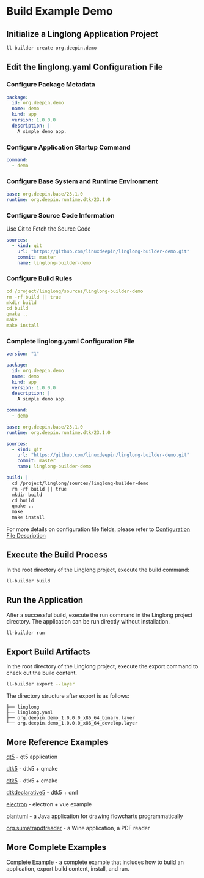 <!--
SPDX-FileCopyrightText: 2023 UnionTech Software Technology Co., Ltd.

SPDX-License-Identifier: LGPL-3.0-or-later
-->

# Build Example Demo

## Initialize a Linglong Application Project

```bash
ll-builder create org.deepin.demo
```

## Edit the linglong.yaml Configuration File

### Configure Package Metadata

```yaml
package:
  id: org.deepin.demo
  name: demo
  kind: app
  version: 1.0.0.0
  description: |
    A simple demo app.
```

### Configure Application Startup Command

```yaml
command:
  - demo
```

### Configure Base System and Runtime Environment

```yaml
base: org.deepin.base/23.1.0
runtime: org.deepin.runtime.dtk/23.1.0
```

### Configure Source Code Information

Use Git to Fetch the Source Code

```yaml
sources:
  - kind: git
    url: "https://github.com/linuxdeepin/linglong-builder-demo.git"
    commit: master
    name: linglong-builder-demo
```

### Configure Build Rules

```yaml
cd /project/linglong/sources/linglong-builder-demo
rm -rf build || true
mkdir build
cd build
qmake ..
make
make install
```

### Complete linglong.yaml Configuration File

```yaml
version: "1"

package:
  id: org.deepin.demo
  name: demo
  kind: app
  version: 1.0.0.0
  description: |
    A simple demo app.

command:
  - demo

base: org.deepin.base/23.1.0
runtime: org.deepin.runtime.dtk/23.1.0

sources:
  - kind: git
    url: "https://github.com/linuxdeepin/linglong-builder-demo.git"
    commit: master
    name: linglong-builder-demo

build: |
  cd /project/linglong/sources/linglong-builder-demo
  rm -rf build || true
  mkdir build
  cd build
  qmake ..
  make
  make install
```

For more details on configuration file fields, please refer to [Configuration File Description](./manifests.md)

## Execute the Build Process

In the root directory of the Linglong project, execute the build command:

```bash
ll-builder build
```

## Run the Application

After a successful build, execute the run command in the Linglong project directory. The application can be run directly without installation.

```bash
ll-builder run
```

## Export Build Artifacts

In the root directory of the Linglong project, execute the export command to check out the build content.

```bash
ll-builder export --layer
```

The directory structure after export is as follows:

```text
├── linglong
├── linglong.yaml
├── org.deepin.demo_1.0.0.0_x86_64_binary.layer
└── org.deepin.demo_1.0.0.0_x86_64_develop.layer
```

## More Reference Examples

[qt5](https://github.com/linglongdev/cn.org.linyaps.demo.qt5) - qt5 application

[dtk5](https://github.com/linglongdev/cn.org.linyaps.demo.dtk5.qmake) - dtk5 + qmake

[dtk5](https://github.com/linglongdev/cn.org.linyaps.demo.dtk5.cmake) - dtk5 + cmake

[dtkdeclarative5](https://github.com/linglongdev/cn.org.linyaps.demo.dtkdeclarative5) - dtk5 + qml

[electron](https://github.com/myml/electron-vue-linyaps-app) - electron + vue example

[plantuml](https://github.com/linglongdev/com.plantuml.gpl) - a Java application for drawing flowcharts programmatically

[org.sumatrapdfreader](https://github.com/linglongdev/org.sumatrapdfreader) - a Wine application, a PDF reader

## More Complete Examples

[Complete Example](../start/how_to_use.md) - a complete example that includes how to build an application, export build content, install, and run.
